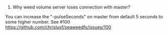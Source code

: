 1. Why weed volume server loses connection with master?
  
You can increase the "-pulseSeconds" on master from default 5 seconds to some higher number.
See #100 https://github.com/chrislusf/seaweedfs/issues/100
